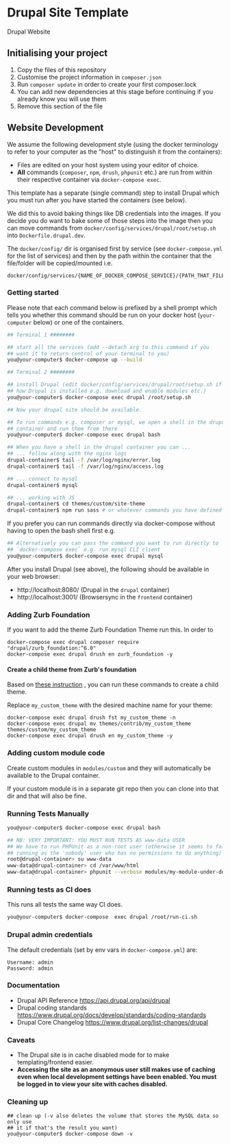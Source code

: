 # Drupal Site Template

Drupal Website

## Initialising your project

1. Copy the files of this repository
2. Customise the project information in `composer.json`
3. Run `composer update` in order to create your first composer.lock
4. You can add new dependencies at this stage before continuing if you already
   know you will use them
5. Remove this section of the file

## Website Development

We assume the following development style (using the docker terminology to refer
to your computer as the "host" to distinguish it from the containers):

- Files are edited on your host system using your editor of choice.
- **All** commands (`composer`, `npm`, `drush`, `phpunit` etc.) are run from
  within their respective container via `docker-compose exec`.

This template has a separate (single command) step to install Drupal which you
must run after you have started the containers (see below).

We did this to avoid baking things like DB credentials into the images. If you
decide you do want to bake some of those steps into the image then you can move
commands from `docker/config/services/drupal/root/setup.sh` into
`Dockerfile.drupal.dev`.

The `docker/config/` dir is organised first by service (see `docker-compose.yml`
for the list of services) and then by the path within the container that the
file/folder will be copied/mounted i.e.

```
docker/config/services/{NAME_OF_DOCKER_COMPOSE_SERVICE}/{PATH_THAT_FILE_IS_COPIED_OR_MOUNTED_IN_THE_SERVICE}
```

### Getting started

Please note that each command below is prefixed by a shell prompt which tells
you whether this command should be run on your docker host (`your-computer`
below) or one of the containers.

```sh
## Terminal 1 ########

## start all the services (add --detach arg to this command if you
## want it to return control of your terminal to you)
you@your-computer$ docker-compose up --build

## Terminal 2 ########

## install Drupal (edit docker/config/services/drupal/root/setup.sh if you want to change
## how Drupal is installed e.g. download and enable modules etc.)
you@your-computer$ docker-compose exec drupal /root/setup.sh

## Now your drupal site should be available.

## To run commands e.g. composer or mysql, we open a shell in the drupal
## container and run them from there
you@your-computer$ docker-compose exec drupal bash

## When you have a shell in the drupal container you can ...
## ... follow along with the nginx logs
drupal-container$ tail -f /var/log/nginx/error.log
drupal-container$ tail -f /var/log/nginx/access.log

## ... connect to mysql
drupal-container$ mysql

## ... working with JS
drupal-container$ cd themes/custom/site-theme
drupal-container$ npm run sass # or whatever commands you have defined in npm
```

If you prefer you can run commands directly via docker-compose without having to
open the bash shell first e.g.

```sh
## Alternatively you can pass the command you want to run directly to
## `docker-compose exec` e.g. run mysql CLI client
you@your-computer$ docker-compose exec drupal mysql
```

After you install Drupal (see above), the following should be available in your
web browser:

- http://localhost:8080/ (Drupal in the `drupal` container)
- http://localhost:3001/ (Browsersync in the `frontend` container)

### Adding Zurb Foundation

If you want to add the theme Zurb Foundation Theme run this. In order to

```
docker-compose exec drupal composer require "drupal/zurb_foundation:^6.0"
docker-compose exec drupal drush en zurb_foundation -y
```

#### Create a child theme from Zurb's foundation

Based on
[these instruction](https://www.drupal.org/docs/8/themes/zurb-foundation-user-guide/zurb-foundation-8x-6x/creating-a-custom-foundation-subtheme#s-create-a-subtheme-using-drush)
, you can run these commands to create a child theme.

Replace `my_custom_theme` with the desired machine name for your theme:

```
docker-compose exec drupal drush fst my_custom_theme -n
docker-compose exec drupal mv themes/contrib/my_custom_theme themes/custom/my_custom_theme
docker-compose exec drupal drush en my_custom_theme -y
```

### Adding custom module code

Create custom modules in `modules/custom` and they will automatically be
available to the Drupal container.

If your custom module is in a separate git repo then you can clone into that dir
and that will also be fine.

### Running Tests Manually

```sh
you@your-computer$ docker-compose exec drupal bash

## NB: VERY IMPORTANT: YOU MUST RUN TESTS AS www-data USER
## We have to run PHPUnit as a non-root user (otherwise it seems to fall back to
## running as the 'nobody' user who has no permissions to do anything)
root@drupal-container> su www-data
www-data@drupal-container> cd /var/www/html
www-data@drupal-container> phpunit --verbose modules/my-module-under-development/
```

### Running tests as CI does

This runs all tests the same way CI does.

```sh
you@your-computer$ docker-compose  exec drupal /root/run-ci.sh
```

### Drupal admin credentials

The default credentials (set by env vars in `docker-compose.yml`) are:

    Username: admin
    Password: admin

### Documentation

- Drupal API Reference https://api.drupal.org/api/drupal
- Drupal coding standards
  https://www.drupal.org/docs/develop/standards/coding-standards
- Drupal Core Changelog https://www.drupal.org/list-changes/drupal

### Caveats

- The Drupal site is in cache disabled mode for to make templating/frontend
  easier.
- **Accessing the site as an anonymous user still makes use of caching even when
  local development settings have been enabled. You must be logged in to view
  your site with caches disabled.**

### Cleaning up

```
## clean up (-v also deletes the volume that stores the MySQL data so only use
## it if that's the result you want)
you@your-computer$ docker-compose down -v
```
